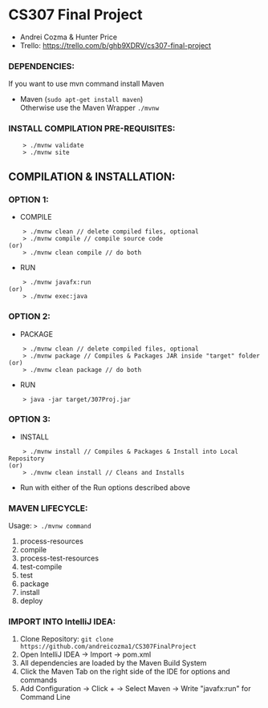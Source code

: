 # CS307 Final Project  
- Andrei Cozma & Hunter Price  
- Trello: https://trello.com/b/ghb9XDRV/cs307-final-project  

### DEPENDENCIES:
If you want to use mvn command install Maven
- Maven (```sudo apt-get install maven```)  
Otherwise use the Maven Wrapper `./mvnw` 

### INSTALL COMPILATION PRE-REQUISITES:   
```
	> ./mvnw validate
	> ./mvnw site
```

## COMPILATION & INSTALLATION:  

### OPTION 1:  
- COMPILE  
```
	> ./mvnw clean // delete compiled files, optional  
	> ./mvnw compile // compile source code  
(or)  
	> ./mvnw clean compile // do both  
```
- RUN 
```
	> ./mvnw javafx:run  
(or)  
	> ./mvnw exec:java  
```
### OPTION 2:  
- PACKAGE  
```
	> ./mvnw clean // delete compiled files, optional  
	> ./mvnw package // Compiles & Packages JAR inside "target" folder  
(or)  
	> ./mvnw clean package // do both  
```
- RUN  
```
	> java -jar target/307Proj.jar  
```
### OPTION 3:  
- INSTALL  
```
	> ./mvnw install // Compiles & Packages & Install into Local Repository  
(or)  
	> ./mvnw clean install // Cleans and Installs  
```
- Run with either of the Run options described above  

### MAVEN LIFECYCLE:  
Usage: `> ./mvnw command`  
1. process-resources
2. compile
3. process-test-resources
4. test-compile
5. test
6. package
7. install
8. deploy

### IMPORT INTO IntelliJ IDEA:  
1. Clone Repository: `git clone https://github.com/andreicozma1/CS307FinalProject`  
2. Open IntelliJ IDEA -> Import -> pom.xml  
3. All dependencies are loaded by the Maven Build System  
4. Click the Maven Tab on the right side of the IDE for options and commands  
5. Add Configuration -> Click + -> Select Maven -> Write "javafx:run" for Command Line   


